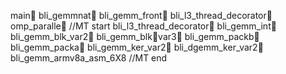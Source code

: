 main
bli_gemmnat
bli_gemm_front
bli_l3_thread_decorator
omp_paralle
//MT start
bli_l3_thread_decorator
bli_gemm_int
bli_gemm_blk_var2
bli_gemm_blkvar3
bli_gemm_packb
bli_gemm_packa
bli_gemm_ker_var2
bli_dgemm_ker_var2
bli_gemm_armv8a_asm_6X8
//MT end
